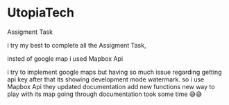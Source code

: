 # UtopiaTech
Assigment Task 

i try my best to complete all the Assigment Task,

insted of google map i used Mapbox Api 

i try to implement google maps but having so much issue regarding getting api key after that its showing development mode watermark.
so i use Mapbox Api they updated documentation add new functions new way to play with its map going through documentation took some 
time 😅😅


